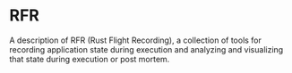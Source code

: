 # RFR

A description of RFR (Rust Flight Recording), a collection of tools for recording application state
during execution and analyzing and visualizing that state during execution or post mortem.
